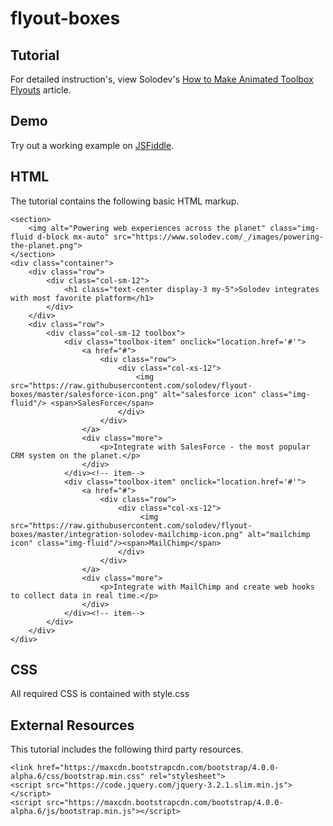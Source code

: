 # flyout-boxes

## Tutorial		  
For detailed instruction's, view Solodev's [How to Make Animated Toolbox Flyouts](https://www.solodev.com/blog/how-to-make-animated-toolbox-flyouts.stml) article.
 
## Demo
  		  
Try out a working example on [JSFiddle](https://jsfiddle.net/solodev/ox7vu4hp/82/).

## HTML

The tutorial contains the following basic HTML markup.

```
<section>
    <img alt="Powering web experiences across the planet" class="img-fluid d-block mx-auto" src="https://www.solodev.com/_/images/powering-the-planet.png">
</section>
<div class="container">
	<div class="row">
		<div class="col-sm-12">
			<h1 class="text-center display-3 my-5">Solodev integrates with most favorite platform</h1>
		</div>
	</div>
	<div class="row">
		<div class="col-sm-12 toolbox">
			<div class="toolbox-item" onclick="location.href='#'">
				<a href="#">
					<div class="row">
						<div class="col-xs-12">
						    <img src="https://raw.githubusercontent.com/solodev/flyout-boxes/master/salesforce-icon.png" alt="salesforce icon" class="img-fluid"/> <span>SalesForce</span>
						</div>
					</div>
				</a>
				<div class="more">
					<p>Integrate with SalesForce - the most popular CRM system on the planet.</p>
				</div>
			</div><!-- item-->
			<div class="toolbox-item" onclick="location.href='#'">
				<a href="#">
					<div class="row">
						<div class="col-xs-12">
						     <img src="https://raw.githubusercontent.com/solodev/flyout-boxes/master/integration-solodev-mailchimp-icon.png" alt="mailchimp icon" class="img-fluid"/><span>MailChimp</span>
						</div>
					</div>
				</a>
				<div class="more">
					<p>Integrate with MailChimp and create web hooks to collect data in real time.</p>
				</div>
			</div><!-- item-->
		</div>
	</div>
</div>

```

## CSS

All required CSS is contained with style.css


## External Resources

This tutorial includes the following third party resources.

```
<link href="https://maxcdn.bootstrapcdn.com/bootstrap/4.0.0-alpha.6/css/bootstrap.min.css" rel="stylesheet">
<script src="https://code.jquery.com/jquery-3.2.1.slim.min.js"></script>
<script src="https://maxcdn.bootstrapcdn.com/bootstrap/4.0.0-alpha.6/js/bootstrap.min.js"></script>
```

